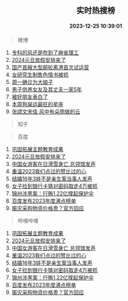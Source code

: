 <div align="center"><h2>实时热搜榜</h2><h4>2023-12-25 10:39:01</h4></div>

> 微博  

1. [专科的风还是吹到了麻省理工](https://s.weibo.com/weibo?q=%E4%B8%93%E7%A7%91%E7%9A%84%E9%A3%8E%E8%BF%98%E6%98%AF%E5%90%B9%E5%88%B0%E4%BA%86%E9%BA%BB%E7%9C%81%E7%90%86%E5%B7%A5&t=31&band_rank=1&Refer=top)<br />
2. [2024元旦放假安排来了](https://s.weibo.com/weibo?q=%232024%E5%85%83%E6%97%A6%E6%94%BE%E5%81%87%E5%AE%89%E6%8E%92%E6%9D%A5%E4%BA%86%23&t=31&band_rank=2&Refer=top)<br />
3. [国产首艘大型邮轮离港首次试运营](https://s.weibo.com/weibo?q=%23%E5%9B%BD%E4%BA%A7%E9%A6%96%E8%89%98%E5%A4%A7%E5%9E%8B%E9%82%AE%E8%BD%AE%E7%A6%BB%E6%B8%AF%E9%A6%96%E6%AC%A1%E8%AF%95%E8%BF%90%E8%90%A5%23&t=31&band_rank=3&Refer=top)<br />
4. [女研究生制售色情书被抓](https://s.weibo.com/weibo?q=%23%E5%A5%B3%E7%A0%94%E7%A9%B6%E7%94%9F%E5%88%B6%E5%94%AE%E8%89%B2%E6%83%85%E4%B9%A6%E8%A2%AB%E6%8A%93%23&t=31&band_rank=4&Refer=top)<br />
5. [周一确诊为大娘子](https://s.weibo.com/weibo?q=%E5%91%A8%E4%B8%80%E7%A1%AE%E8%AF%8A%E4%B8%BA%E5%A4%A7%E5%A8%98%E5%AD%90&t=31&band_rank=5&Refer=top)<br />
6. [男子供养女友及其丈夫一家5年](https://s.weibo.com/weibo?q=%23%E7%94%B7%E5%AD%90%E4%BE%9B%E5%85%BB%E5%A5%B3%E5%8F%8B%E5%8F%8A%E5%85%B6%E4%B8%88%E5%A4%AB%E4%B8%80%E5%AE%B65%E5%B9%B4%23&t=31&band_rank=6&Refer=top)<br />
7. [被好朋友表白了](https://s.weibo.com/weibo?q=%E8%A2%AB%E5%A5%BD%E6%9C%8B%E5%8F%8B%E8%A1%A8%E7%99%BD%E4%BA%86&t=31&band_rank=7&Refer=top)<br />
8. [本周狗屎运最旺的星座](https://s.weibo.com/weibo?q=%E6%9C%AC%E5%91%A8%E7%8B%97%E5%B1%8E%E8%BF%90%E6%9C%80%E6%97%BA%E7%9A%84%E6%98%9F%E5%BA%A7&t=31&band_rank=8&Refer=top)<br />
9. [张颂文宋佳 风中有朵雨做的云](https://s.weibo.com/weibo?q=%E5%BC%A0%E9%A2%82%E6%96%87%E5%AE%8B%E4%BD%B3%20%E9%A3%8E%E4%B8%AD%E6%9C%89%E6%9C%B5%E9%9B%A8%E5%81%9A%E7%9A%84%E4%BA%91&t=31&band_rank=9&Refer=top)<br />

> 知乎  


> 百度  

1. [巩固拓展主题教育成果](https://www.baidu.com/s?wd=%E5%B7%A9%E5%9B%BA%E6%8B%93%E5%B1%95%E4%B8%BB%E9%A2%98%E6%95%99%E8%82%B2%E6%88%90%E6%9E%9C&sa=fyb_news&rsv_dl=fyb_news)<br />
2. [2024元旦放假安排来了](https://www.baidu.com/s?wd=2024%E5%85%83%E6%97%A6%E6%94%BE%E5%81%87%E5%AE%89%E6%8E%92%E6%9D%A5%E4%BA%86&sa=fyb_news&rsv_dl=fyb_news)<br />
3. [中国女游客在日滑雪身亡 总领馆发声](https://www.baidu.com/s?wd=%E4%B8%AD%E5%9B%BD%E5%A5%B3%E6%B8%B8%E5%AE%A2%E5%9C%A8%E6%97%A5%E6%BB%91%E9%9B%AA%E8%BA%AB%E4%BA%A1+%E6%80%BB%E9%A2%86%E9%A6%86%E5%8F%91%E5%A3%B0&sa=fyb_news&rsv_dl=fyb_news)<br />
4. [重温2023我们点过的赞比过的心](https://www.baidu.com/s?wd=%E9%87%8D%E6%B8%A92023%E6%88%91%E4%BB%AC%E7%82%B9%E8%BF%87%E7%9A%84%E8%B5%9E%E6%AF%94%E8%BF%87%E7%9A%84%E5%BF%83&sa=fyb_news&rsv_dl=fyb_news)<br />
5. [结婚16年3娃不是亲生案当事人发声](https://www.baidu.com/s?wd=%E7%BB%93%E5%A9%9A16%E5%B9%B43%E5%A8%83%E4%B8%8D%E6%98%AF%E4%BA%B2%E7%94%9F%E6%A1%88%E5%BD%93%E4%BA%8B%E4%BA%BA%E5%8F%91%E5%A3%B0&sa=fyb_news&rsv_dl=fyb_news)<br />
6. [女子捡到银行卡猜对密码取走4万被抓](https://www.baidu.com/s?wd=%E5%A5%B3%E5%AD%90%E6%8D%A1%E5%88%B0%E9%93%B6%E8%A1%8C%E5%8D%A1%E7%8C%9C%E5%AF%B9%E5%AF%86%E7%A0%81%E5%8F%96%E8%B5%B04%E4%B8%87%E8%A2%AB%E6%8A%93&sa=fyb_news&rsv_dl=fyb_news)<br />
7. [锦州涉黑案：行贿1.22亿撑起保护伞](https://www.baidu.com/s?wd=%E9%94%A6%E5%B7%9E%E6%B6%89%E9%BB%91%E6%A1%88%EF%BC%9A%E8%A1%8C%E8%B4%BF1.22%E4%BA%BF%E6%92%91%E8%B5%B7%E4%BF%9D%E6%8A%A4%E4%BC%9E&sa=fyb_news&rsv_dl=fyb_news)<br />
8. [百度发布2023年度沸点榜单](https://www.baidu.com/s?wd=%E7%99%BE%E5%BA%A6%E5%8F%91%E5%B8%832023%E5%B9%B4%E5%BA%A6%E6%B2%B8%E7%82%B9%E6%A6%9C%E5%8D%95&sa=fyb_news&rsv_dl=fyb_news)<br />
9. [赈灾采购物资价格贵？官方回应](https://www.baidu.com/s?wd=%E8%B5%88%E7%81%BE%E9%87%87%E8%B4%AD%E7%89%A9%E8%B5%84%E4%BB%B7%E6%A0%BC%E8%B4%B5%EF%BC%9F%E5%AE%98%E6%96%B9%E5%9B%9E%E5%BA%94&sa=fyb_news&rsv_dl=fyb_news)<br />

> 哔哩哔哩  

1. [巩固拓展主题教育成果](https://www.baidu.com/s?wd=%E5%B7%A9%E5%9B%BA%E6%8B%93%E5%B1%95%E4%B8%BB%E9%A2%98%E6%95%99%E8%82%B2%E6%88%90%E6%9E%9C&sa=fyb_news&rsv_dl=fyb_news)<br />
2. [2024元旦放假安排来了](https://www.baidu.com/s?wd=2024%E5%85%83%E6%97%A6%E6%94%BE%E5%81%87%E5%AE%89%E6%8E%92%E6%9D%A5%E4%BA%86&sa=fyb_news&rsv_dl=fyb_news)<br />
3. [中国女游客在日滑雪身亡 总领馆发声](https://www.baidu.com/s?wd=%E4%B8%AD%E5%9B%BD%E5%A5%B3%E6%B8%B8%E5%AE%A2%E5%9C%A8%E6%97%A5%E6%BB%91%E9%9B%AA%E8%BA%AB%E4%BA%A1+%E6%80%BB%E9%A2%86%E9%A6%86%E5%8F%91%E5%A3%B0&sa=fyb_news&rsv_dl=fyb_news)<br />
4. [重温2023我们点过的赞比过的心](https://www.baidu.com/s?wd=%E9%87%8D%E6%B8%A92023%E6%88%91%E4%BB%AC%E7%82%B9%E8%BF%87%E7%9A%84%E8%B5%9E%E6%AF%94%E8%BF%87%E7%9A%84%E5%BF%83&sa=fyb_news&rsv_dl=fyb_news)<br />
5. [结婚16年3娃不是亲生案当事人发声](https://www.baidu.com/s?wd=%E7%BB%93%E5%A9%9A16%E5%B9%B43%E5%A8%83%E4%B8%8D%E6%98%AF%E4%BA%B2%E7%94%9F%E6%A1%88%E5%BD%93%E4%BA%8B%E4%BA%BA%E5%8F%91%E5%A3%B0&sa=fyb_news&rsv_dl=fyb_news)<br />
6. [女子捡到银行卡猜对密码取走4万被抓](https://www.baidu.com/s?wd=%E5%A5%B3%E5%AD%90%E6%8D%A1%E5%88%B0%E9%93%B6%E8%A1%8C%E5%8D%A1%E7%8C%9C%E5%AF%B9%E5%AF%86%E7%A0%81%E5%8F%96%E8%B5%B04%E4%B8%87%E8%A2%AB%E6%8A%93&sa=fyb_news&rsv_dl=fyb_news)<br />
7. [锦州涉黑案：行贿1.22亿撑起保护伞](https://www.baidu.com/s?wd=%E9%94%A6%E5%B7%9E%E6%B6%89%E9%BB%91%E6%A1%88%EF%BC%9A%E8%A1%8C%E8%B4%BF1.22%E4%BA%BF%E6%92%91%E8%B5%B7%E4%BF%9D%E6%8A%A4%E4%BC%9E&sa=fyb_news&rsv_dl=fyb_news)<br />
8. [百度发布2023年度沸点榜单](https://www.baidu.com/s?wd=%E7%99%BE%E5%BA%A6%E5%8F%91%E5%B8%832023%E5%B9%B4%E5%BA%A6%E6%B2%B8%E7%82%B9%E6%A6%9C%E5%8D%95&sa=fyb_news&rsv_dl=fyb_news)<br />
9. [赈灾采购物资价格贵？官方回应](https://www.baidu.com/s?wd=%E8%B5%88%E7%81%BE%E9%87%87%E8%B4%AD%E7%89%A9%E8%B5%84%E4%BB%B7%E6%A0%BC%E8%B4%B5%EF%BC%9F%E5%AE%98%E6%96%B9%E5%9B%9E%E5%BA%94&sa=fyb_news&rsv_dl=fyb_news)<br />

